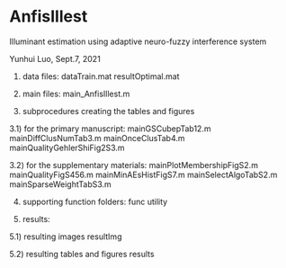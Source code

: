 # AnfisIllest
Illuminant estimation using adaptive neuro-fuzzy interference system

Yunhui Luo, Sept.7, 2021

1) data files: 
        dataTrain.mat
        resultOptimal.mat

2) main files:
        main_AnfisIllest.m

3) subprocedures creating the tables and figures

3.1) for the primary manuscript:
        mainGSCubepTab12.m
        mainDiffClusNumTab3.m
        mainOnceClusTab4.m
        mainQualityGehlerShiFig2S3.m
        
3.2) for the supplementary materials:
        mainPlotMembershipFigS2.m
        mainQualityFigS456.m
        mainMinAEsHistFigS7.m
        mainSelectAlgoTabS2.m
        mainSparseWeightTabS3.m

4) supporting function folders:
        func
        utility
        
5) results:

5.1) resulting images
      resultImg
      
5.2) resulting tables and figures
      results
